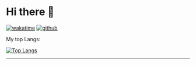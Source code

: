 
# Hi there 👋


[![wakatime](https://wakatime.com/badge/user/2bf2e903-0def-43b0-896c-fd20e6028fbb.svg)](https://wakatime.com/@2bf2e903-0def-43b0-896c-fd20e6028fbb)
[![github](https://img.shields.io/github/followers/Dario-Castiglione?logo=github&style=plastic)](https://github.com/Dario-Castiglione?tab=followers)

My top Langs:

[![Top Langs](https://github-readme-stats.vercel.app/api/top-langs/?username=Dario-Castiglione)](https://github.com/Dario-Castiglione/github-readme-stats)

<hr>
